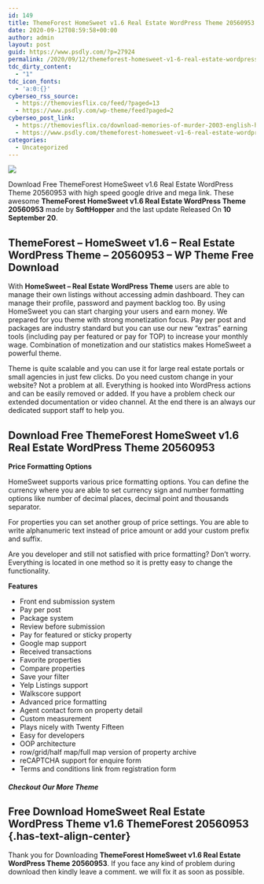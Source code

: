 ```yaml
---
id: 149
title: ThemeForest HomeSweet v1.6 Real Estate WordPress Theme 20560953
date: 2020-09-12T08:59:58+00:00
author: admin
layout: post
guid: https://www.psdly.com/?p=27924
permalink: /2020/09/12/themeforest-homesweet-v1-6-real-estate-wordpress-theme-20560953/
tdc_dirty_content:
  - "1"
tdc_icon_fonts:
  - 'a:0:{}'
cyberseo_rss_source:
  - https://themoviesflix.co/feed/?paged=13
  - https://www.psdly.com/wp-theme/feed?paged=2
cyberseo_post_link:
  - https://themoviesflix.co/download-memories-of-murder-2003-english-hindi-480p-720p-1080p/
  - https://www.psdly.com/themeforest-homesweet-v1-6-real-estate-wordpress-theme-20560953
categories:
  - Uncategorized
---
```

<div>
  <img src="https://i2.wp.com/www.psdly.com/wp-content/uploads/2020/09/ThemeForest-HomeSweet-v1.6-Real-Estate-WordPress-Theme-20560953.jpg" class="ff-og-image-inserted" />
</div>

Download Free ThemeForest HomeSweet v1.6 Real Estate WordPress Theme 20560953 with high speed google drive and mega link. These awesome&nbsp;**ThemeForest HomeSweet v1.6 Real Estate WordPress Theme 20560953**&nbsp;made by&nbsp;**SoftHopper**&nbsp;and the last update Released On&nbsp;**10 September 20**.

## **ThemeForest – HomeSweet v1.6 – Real Estate WordPress Theme – 20560953** – WP Theme Free Download

With&nbsp;**HomeSweet – Real Estate WordPress Theme**&nbsp;users are able to manage their own listings without accessing admin dashboard. They can manage their profile, password and payment backlog too. By using HomeSweet you can start charging your users and earn money. We prepared for you theme with strong monetization focus. Pay per post and packages are industry standard but you can use our new “extras” earning tools (including pay per featured or pay for TOP) to increase your monthly wage. Combination of monetization and our statistics makes HomeSweet a powerful theme.

Theme is quite scalable and you can use it for large real estate portals or small agencies in just few clicks. Do you need custom change in your website? Not a problem at all. Everything is hooked into WordPress actions and can be easily removed or added. If you have a problem check our extended documentation or video channel. At the end there is an always our dedicated support staff to help you.

## **Download Free ThemeForest HomeSweet v1.6 Real Estate WordPress Theme 20560953**

**Price Formatting Options**

HomeSweet supports various price formatting options. You can define the currency where you are able to set currency sign and number formatting options like number of decimal places, decimal point and thousands separator.

For properties you can set another group of price settings. You are able to write alphanumeric text instead of price amount or add your custom prefix and suffix.

Are you developer and still not satisfied with price formatting? Don’t worry. Everything is located in one method so it is pretty easy to change the functionality.

**Features**

  * Front end submission system
  * Pay per post
  * Package system
  * Review before submission
  * Pay for featured or sticky property
  * Google map support
  * Received transactions
  * Favorite properties
  * Compare properties
  * Save your filter
  * Yelp Listings support
  * Walkscore support
  * Advanced price formatting
  * Agent contact form on property detail
  * Custom measurement
  * Plays nicely with Twenty Fifteen
  * Easy for developers
  * OOP architecture
  * row/grid/half map/full map version of property archive
  * reCAPTCHA support for enquire form
  * Terms and conditions link from registration form

##### **Checkout Our More Theme**

## **Free Download HomeSweet Real Estate WordPress Theme v1.6 ThemeForest 20560953** {.has-text-align-center}

Thank you for Downloading&nbsp;**ThemeForest HomeSweet v1.6 Real Estate WordPress Theme 20560953**. If you face any kind of problem during download then kindly leave a comment. we will fix it as soon as possible.